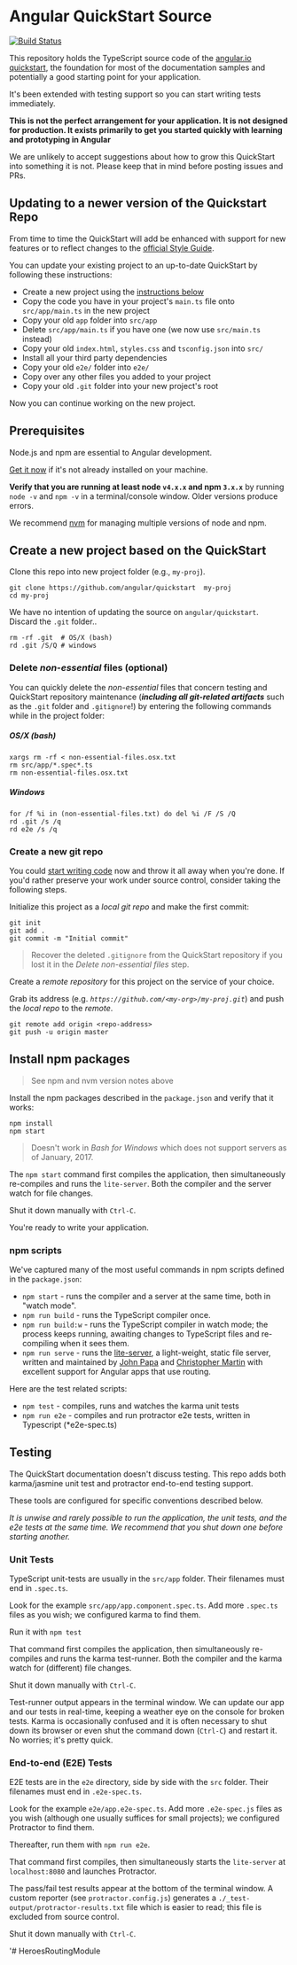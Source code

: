 # Angular QuickStart Source
[![Build Status][travis-badge]][travis-badge-url]

This repository holds the TypeScript source code of the [angular.io quickstart](https://angular.io/docs/ts/latest/quickstart.html),
the foundation for most of the documentation samples and potentially a good starting point for your application.

It's been extended with testing support so you can start writing tests immediately.

**This is not the perfect arrangement for your application. It is not designed for production.
It exists primarily to get you started quickly with learning and prototyping in Angular**

We are unlikely to accept suggestions about how to grow this QuickStart into something it is not.
Please keep that in mind before posting issues and PRs.

## Updating to a newer version of the Quickstart Repo

From time to time the QuickStart will add be enhanced with support for new features or to reflect
changes to the [official Style Guide](https://angular.io/docs/ts/latest/guide/style-guide.html).

You can update your existing project to an up-to-date QuickStart by following these instructions:
- Create a new project using the [instructions below](#create-a-new-project-based-on-the-quickstart)
- Copy the code you have in your project's `main.ts` file onto `src/app/main.ts` in the new project
- Copy your old `app` folder into `src/app`
- Delete `src/app/main.ts` if you have one (we now use `src/main.ts` instead)
- Copy your old `index.html`, `styles.css` and `tsconfig.json` into `src/`
- Install all your third party dependencies
- Copy your old `e2e/` folder into `e2e/`
- Copy over any other files you added to your project
- Copy your old `.git` folder into your new project's root

Now you can continue working on the new project.

## Prerequisites

Node.js and npm are essential to Angular development. 
    
<a href="https://docs.npmjs.com/getting-started/installing-node" target="_blank" title="Installing Node.js and updating npm">
Get it now</a> if it's not already installed on your machine.
 
**Verify that you are running at least node `v4.x.x` and npm `3.x.x`**
by running `node -v` and `npm -v` in a terminal/console window.
Older versions produce errors.

We recommend [nvm](https://github.com/creationix/nvm) for managing multiple versions of node and npm.

## Create a new project based on the QuickStart

Clone this repo into new project folder (e.g., `my-proj`).
```shell
git clone https://github.com/angular/quickstart  my-proj
cd my-proj
```

We have no intention of updating the source on `angular/quickstart`.
Discard the `.git` folder..
```shell
rm -rf .git  # OS/X (bash)
rd .git /S/Q # windows
```
### Delete _non-essential_ files (optional)

You can quickly delete the _non-essential_ files that concern testing and QuickStart repository maintenance
(***including all git-related artifacts*** such as the `.git` folder and `.gitignore`!)
by entering the following commands while in the project folder:

##### OS/X (bash)
```shell
xargs rm -rf < non-essential-files.osx.txt
rm src/app/*.spec*.ts
rm non-essential-files.osx.txt
```

##### Windows
```shell
for /f %i in (non-essential-files.txt) do del %i /F /S /Q
rd .git /s /q
rd e2e /s /q
```

### Create a new git repo
You could [start writing code](#start-development) now and throw it all away when you're done.
If you'd rather preserve your work under source control, consider taking the following steps.

Initialize this project as a *local git repo* and make the first commit:
```shell
git init
git add .
git commit -m "Initial commit"
```

>Recover the deleted `.gitignore` from the QuickStart repository 
if you lost it in the _Delete non-essential files_ step.

Create a *remote repository* for this project on the service of your choice.

Grab its address (e.g. *`https://github.com/<my-org>/my-proj.git`*) and push the *local repo* to the *remote*.
```shell
git remote add origin <repo-address>
git push -u origin master
```
## Install npm packages

> See npm and nvm version notes above

Install the npm packages described in the `package.json` and verify that it works:

```shell
npm install
npm start
```

>Doesn't work in _Bash for Windows_ which does not support servers as of January, 2017.

The `npm start` command first compiles the application, 
then simultaneously re-compiles and runs the `lite-server`.
Both the compiler and the server watch for file changes.

Shut it down manually with `Ctrl-C`.

You're ready to write your application.

### npm scripts

We've captured many of the most useful commands in npm scripts defined in the `package.json`:

* `npm start` - runs the compiler and a server at the same time, both in "watch mode".
* `npm run build` - runs the TypeScript compiler once.
* `npm run build:w` - runs the TypeScript compiler in watch mode; the process keeps running, awaiting changes to TypeScript files and re-compiling when it sees them.
* `npm run serve` - runs the [lite-server](https://www.npmjs.com/package/lite-server), a light-weight, static file server, written and maintained by
[John Papa](https://github.com/johnpapa) and
[Christopher Martin](https://github.com/cgmartin)
with excellent support for Angular apps that use routing.

Here are the test related scripts:
* `npm test` - compiles, runs and watches the karma unit tests
* `npm run e2e` - compiles and run protractor e2e tests, written in Typescript (*e2e-spec.ts)

## Testing

The QuickStart documentation doesn't discuss testing.
This repo adds both karma/jasmine unit test and protractor end-to-end testing support.

These tools are configured for specific conventions described below.

*It is unwise and rarely possible to run the application, the unit tests, and the e2e tests at the same time.
We recommend that you shut down one before starting another.*

### Unit Tests
TypeScript unit-tests are usually in the `src/app` folder. Their filenames must end in `.spec.ts`.

Look for the example `src/app/app.component.spec.ts`.
Add more `.spec.ts` files as you wish; we configured karma to find them.

Run it with `npm test`

That command first compiles the application, then simultaneously re-compiles and runs the karma test-runner.
Both the compiler and the karma watch for (different) file changes.

Shut it down manually with `Ctrl-C`.

Test-runner output appears in the terminal window.
We can update our app and our tests in real-time, keeping a weather eye on the console for broken tests.
Karma is occasionally confused and it is often necessary to shut down its browser or even shut the command down (`Ctrl-C`) and
restart it. No worries; it's pretty quick.

### End-to-end (E2E) Tests

E2E tests are in the `e2e` directory, side by side with the `src` folder.
Their filenames must end in `.e2e-spec.ts`.

Look for the example `e2e/app.e2e-spec.ts`.
Add more `.e2e-spec.js` files as you wish (although one usually suffices for small projects);
we configured Protractor to find them.

Thereafter, run them with `npm run e2e`.

That command first compiles, then simultaneously starts the `lite-server` at `localhost:8080`
and launches Protractor.  

The pass/fail test results appear at the bottom of the terminal window.
A custom reporter (see `protractor.config.js`) generates a  `./_test-output/protractor-results.txt` file
which is easier to read; this file is excluded from source control.

Shut it down manually with `Ctrl-C`.

[travis-badge]: https://travis-ci.org/angular/quickstart.svg?branch=master
[travis-badge-url]: https://travis-ci.org/angular/quickstart
' #   H e r o e s R o u t i n g M o d u l e  
 